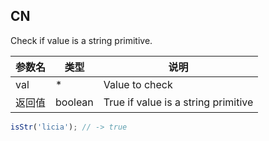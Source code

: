## CN

Check if value is a string primitive.

|参数名|类型|说明|
|-----|----|---|
|val   |*      |Value to check                     |
|返回值|boolean|True if value is a string primitive|

```javascript
isStr('licia'); // -> true
```